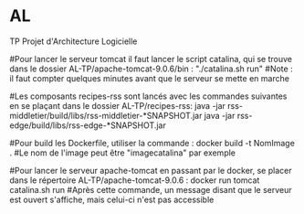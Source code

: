 # AL
TP Projet d'Architecture Logicielle

#Pour lancer le serveur tomcat il faut lancer le script catalina, qui se trouve dans le dossier AL-TP/apache-tomcat-9.0.6/bin :
"./catalina.sh run"
#Note : il faut compter quelques minutes avant que le serveur se mette en marche

#Les composants recipes-rss sont lancés avec les commandes suivantes en se plaçant dans le dossier AL-TP/recipes-rss:
java -jar rss-middletier/build/libs/rss-middletier-*SNAPSHOT.jar
java -jar rss-edge/build/libs/rss-edge-*SNAPSHOT.jar

#Pour build les Dockerfile, utiliser la commande :
docker build -t NomImage .
#Le nom de l'image peut être "imagecatalina" par exemple

#Pour lancer le serveur apache-tomcat en passant par le docker, se placer dans le répertoire AL-TP/apache-tomcat-9.0.6 :
docker run tomcat catalina.sh run
#Après cette commande, un message disant que le serveur est ouvert s'affiche, mais celui-ci n'est pas accessible





